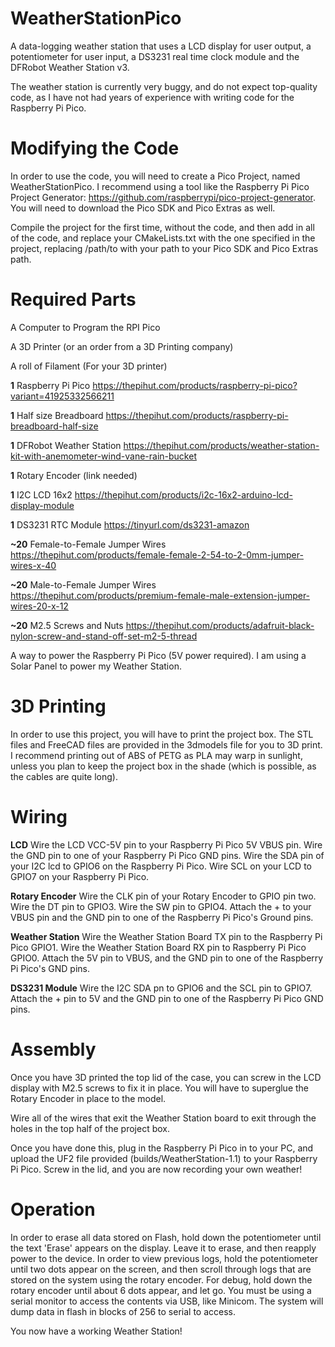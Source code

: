 # WeatherStationPico
A data-logging weather station that uses a LCD display for user output, a potentiometer for user input, a DS3231 real time clock module and the DFRobot Weather Station v3.

The weather station is currently very buggy, and do not expect top-quality code, as I have not had years of experience with writing code for the Raspberry Pi Pico.

# Modifying the Code

In order to use the code, you will need to create a Pico Project, named WeatherStationPico. I recommend using a tool like the Raspberry Pi Pico Project Generator:  https://github.com/raspberrypi/pico-project-generator. You will need to download the Pico SDK and Pico Extras as well.

Compile the project for the first time, without the code, and then add in all of the code, and replace your CMakeLists.txt with the one specified in the project, replacing /path/to with your path to your Pico SDK and Pico Extras path.

# Required Parts

A Computer to Program the RPI Pico 

A 3D Printer (or an order from a 3D Printing company)

A roll of Filament (For your 3D printer)

**1** Raspberry Pi Pico               https://thepihut.com/products/raspberry-pi-pico?variant=41925332566211

**1** Half size Breadboard            https://thepihut.com/products/raspberry-pi-breadboard-half-size

**1** DFRobot Weather Station         https://thepihut.com/products/weather-station-kit-with-anemometer-wind-vane-rain-bucket

**1** Rotary Encoder                  (link needed)

**1** I2C LCD 16x2                    https://thepihut.com/products/i2c-16x2-arduino-lcd-display-module

**1** DS3231 RTC Module               https://tinyurl.com/ds3231-amazon

**~20** Female-to-Female Jumper Wires https://thepihut.com/products/female-female-2-54-to-2-0mm-jumper-wires-x-40

**~20** Male-to-Female Jumper Wires   https://thepihut.com/products/premium-female-male-extension-jumper-wires-20-x-12

**~20** M2.5 Screws and Nuts          https://thepihut.com/products/adafruit-black-nylon-screw-and-stand-off-set-m2-5-thread

A way to power the Raspberry Pi Pico (5V power required). I am using a Solar Panel to power my Weather Station.

# 3D Printing

In order to use this project, you will have to print the project box. The STL files and FreeCAD files are provided in the 3dmodels file for you to 3D print. I recommend printing out of ABS of PETG as PLA may warp in sunlight, unless you plan to keep the project box in the shade (which is possible, as the cables are quite long).

# Wiring

**LCD** Wire the LCD VCC-5V pin to your Raspberry Pi Pico 5V VBUS pin. Wire the GND pin to one of your Raspberry Pi Pico GND pins. Wire the SDA pin of your I2C lcd to GPIO6 on the Raspberry Pi Pico. Wire SCL on your LCD to GPIO7 on your Raspberry Pi Pico. 

**Rotary Encoder** Wire the CLK pin of your Rotary Encoder to GPIO pin two. Wire the DT pin to GPIO3. Wire the SW pin to GPIO4. Attach the + to your VBUS pin and the GND pin to one of the Raspberry Pi Pico's Ground pins.

**Weather Station** Wire the Weather Station Board TX pin to the Raspberry Pi Pico GPIO1. Wire the Weather Station Board RX pin to Raspberry Pi Pico GPIO0. Attach the 5V pin to VBUS, and the GND pin to one of the Raspberry Pi Pico's GND pins.

**DS3231 Module** Wire the I2C SDA pn to GPIO6 and the SCL pin to GPIO7. Attach the + pin to 5V and the GND pin to one of the Raspberry Pi Pico GND pins.

# Assembly

Once you have 3D printed the top lid of the case, you can screw in the LCD display with M2.5 screws to fix it in place. You will have to superglue the Rotary Encoder in place to the model. 

Wire all of the wires that exit the Weather Station board to exit through the holes in the top half of the project box. 

Once you have done this, plug in the Raspberry Pi Pico in to your PC, and upload the UF2 file provided (builds/WeatherStation-1.1) to your Raspberry Pi Pico. Screw in the lid, and you are now recording your own weather!

# Operation

In order to erase all data stored on Flash, hold down the potentiometer until the text 'Erase' appears on the display. Leave it to erase, and then reapply power to the device. In order to view previous logs, hold the potentiometer until two dots appear on the screen, and then scroll through logs that are stored on the system using the rotary encoder. For debug, hold down the rotary encoder until about 6 dots appear, and let go. You must be using a serial monitor to access the contents via USB, like Minicom. The system will dump data in flash in blocks of 256 to serial to access.

You now have a working Weather Station!

